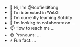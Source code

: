 - 👋 Hi, I’m @ScofieldKong
- 👀 I’m interested in Web3
- 🌱 I’m currently learning Solidity
- 💞️ I’m looking to collaborate on ...
- 📫 How to reach me ...
- 😄 Pronouns: ...
- ⚡ Fun fact: ...

<!---
ScofieldKong/ScofieldKong is a ✨ special ✨ repository because its `README.md` (this file) appears on your GitHub profile.
You can click the Preview link to take a look at your changes.
--->
